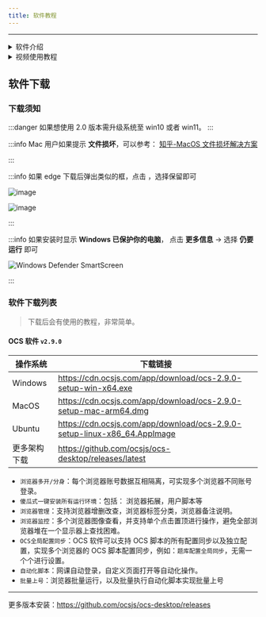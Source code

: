 ```yaml
---
title: 软件教程
---
```


---

<details>

<summary> 软件介绍 </summary>

- OCS 桌面端软件， 适合多人使用 👨‍👧‍👧 浏览器多开/分身 网课账号管理 自动登录 等功能
- 使用一键初始化按钮，可以直接安装脚本和脚本管理器，创建浏览器后点击运行即可一键刷课，傻瓜式操作。

<img width="50%" src={require("/static/img/app/index.png").default} />

<img width="50%" src={require("/static/img/app/init_show_case.png").default} />

<img width="50%" src={require("/static/img/app/app_list.png").default} />

<img width="50%" src={require("/static/img/app/script_list.png").default} />

</details>

<details>

<summary> 视频使用教程 </summary>

> 视频最后出现了 OCS 脚本，后续可以按照脚本上面的提示进行网课学习

<iframe
  src="https://cdn.ocsjs.com/app/resources/video/app-use-guide.mp4"
  frameborder="0"
  allow="encrypted-media"
  allowfullscreen="true"
  style={{width:'100%', height: '50vh'}}
>
</iframe>

</details>

## 软件下载

### 下载须知

:::danger 如果想使用 2.0 版本需升级系统至 win10 或者 win11。
:::

:::info Mac 用户如果提示 **文件损坏**，可以参考： [知乎-MacOS 文件损坏解决方案 ](https://www.zhihu.com/search?type=content&q=Mac%E6%96%87%E4%BB%B6%E6%8D%9F%E5%9D%8F%E8%A7%A3%E5%86%B3%E6%96%B9%E6%A1%88)

:::

:::info 如果 edge 下载后弹出类似的框，点击 ，选择保留即可

![image](https://user-images.githubusercontent.com/50533276/161433046-51cd59a8-9b8c-40de-83ee-936ddbde332d.png)

![image](https://user-images.githubusercontent.com/50533276/161433054-25eb3847-87c5-4908-a012-14c104f4d2fa.png)

:::

:::info 如果安装时显示 **Windows 已保护你的电脑**，
点击 **更多信息** -> 选择 **仍要运行** 即可

![Windows Defender SmartScreen](@site/static/img/app/microsoft_defender.png)

:::

### 软件下载列表

> 下载后会有使用的教程，非常简单。

#### OCS 软件 `v2.9.0`

| 操作系统     | 下载链接                                                                 |
| ------------ | ------------------------------------------------------------------------ |
| Windows      | https://cdn.ocsjs.com/app/download/ocs-2.9.0-setup-win-x64.exe           |
| MacOS        | https://cdn.ocsjs.com/app/download/ocs-2.9.0-setup-mac-arm64.dmg         |
| Ubuntu       | https://cdn.ocsjs.com/app/download/ocs-2.9.0-setup-linux-x86_64.AppImage |
| 更多架构下载 | https://github.com/ocsjs/ocs-desktop/releases/latest                     |

- `浏览器多开/分身`：每个浏览器账号数据互相隔离，可实现多个浏览器不同账号登录。
- `傻瓜式一键安装所有运行环境`：包括： 浏览器拓展，用户脚本等
- `浏览器管理`：支持浏览器增删改查，浏览器标签分类，浏览器备注说明。
- `浏览器监控`：多个浏览器图像查看，并支持单个点击置顶进行操作，避免全部浏览器堆在一个显示器上查找困难。
- `OCS全局配置同步`：OCS 软件可以支持 OCS 脚本的所有配置同步以及独立配置，实现多个浏览器的 OCS 脚本配置同步，例如：`题库配置全局同步`，无需一个个进行设置。
- `自动化脚本`：网课自动登录，自定义页面打开等自动化操作。
- `批量上号`：浏览器批量运行，以及批量执行自动化脚本实现批量上号

---

更多版本安装：https://github.com/ocsjs/ocs-desktop/releases
